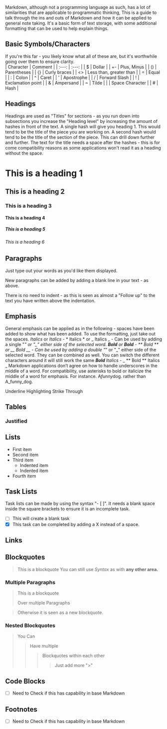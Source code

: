 Markdown, although not a programming language as such, has a lot of similarities that are applicable to programmatic thinking, This is a guide to talk through the ins and outs of Markdown and how it can be applied to general note taking.
It's a basic form of text storage, with some additional formatting that can be used to help explain things.

## Basic Symbols/Characters
If you're this far - you likely know what all of these are,  but it's worthwhile going over them to ensure clarity.  
| Character | Comment |
| :---: | :---: |
| $ | Dollar |
| +- | Plus, Minus |
| () | Parentheses |
| {} | Curly braces |
| <> | Less than, greater than |
| = | Equal |
| : | Colon |
| ^ | Caret |
| ' | Apostrophe |
| / | Forward Slash |
| ! | Exclamation point |
| & | Ampersand |
| ~ | Tilde |
|   | Space Character |
| # | Hash |

## Headings
Headings are used as "Titles" for sections - as you run down into subsections you increase the "Heading level" by increasing the amount of hashes in front of the text. A single hash will give you heading 1. This would tend to be the title of the piece you are working on. A second hash would tend to be the title of the section of the piece. This can drill down further and further.
The text for the title needs a space after the hashes - this is for come compatibility reasons as some applications won't read it as a heading without the space.
 # This is a heading 1
 ## This is a heading 2
 ### This is a heading 3
 #### This is a heading 4
 ##### This is a heading 5
 ###### This is a heading 6

## Paragraphs
Just type out your words as you'd like them displayed.

New paragraphs can be added by adding a blank line in your text - as above.

There is no need to indent - as this is seen as almost a "Follow up" to the text you have written above the indentation.

## Emphasis
General emphasis can be applied as in the following - spaces have been added to show what has been added. To use the formatting, just take out the spaces.
*Italics* or _Italics_ - * Italics * or _ Italics _ - Can be used by adding a single "*" or "_" either side of the selected word.
**Bold** or __Bold__ - ** Bold ** or __ Bold __ - Can be used by adding a double "*" or "_" either side of the selected word.
They can be combined as well. You can switch the different characters around it will still work the same
_**Bold** Italics_ - _ ** Bold ** Italics _
Markdown applications don’t agree on how to handle underscores in the middle of a word. For compatibility, use asterisks to bold or italicize the middle of a word for emphasis. For instance.
A*funny*dog. rather than A_funny_dog.

Underline
Highlighting
Strike Through

## Tables

### Justified

## Lists
- First item
- Second item
- Third item
    - Indented item
    - Indented item
- Fourth item

## Task Lists
Task lists can be made by using the syntax "- [ ]". It needs a blank space inside the square brackets to ensure it is an incomplete task.
- [ ] This will create a blank task
- [X] This task can be completed by adding a X instead of a space.

## Links

## Blockquotes
> This is a blockquote You can still use *Syntax* as with **any other area.**

### Multiple Paragraphs
> This is a blockquote
>
> Over multiple Paragraphs

> Otherwise it is seen as a new blockquote.

### Nested Blockquotes
> You Can
>> Have multiple
>>> Blockquotes within each other
>>>> Just add more ">"

## Code Blocks
- [ ] Need to Check if this has capability in base Markdown

## Footnotes
- [ ] Need to Check if this has capability in base Markdown
